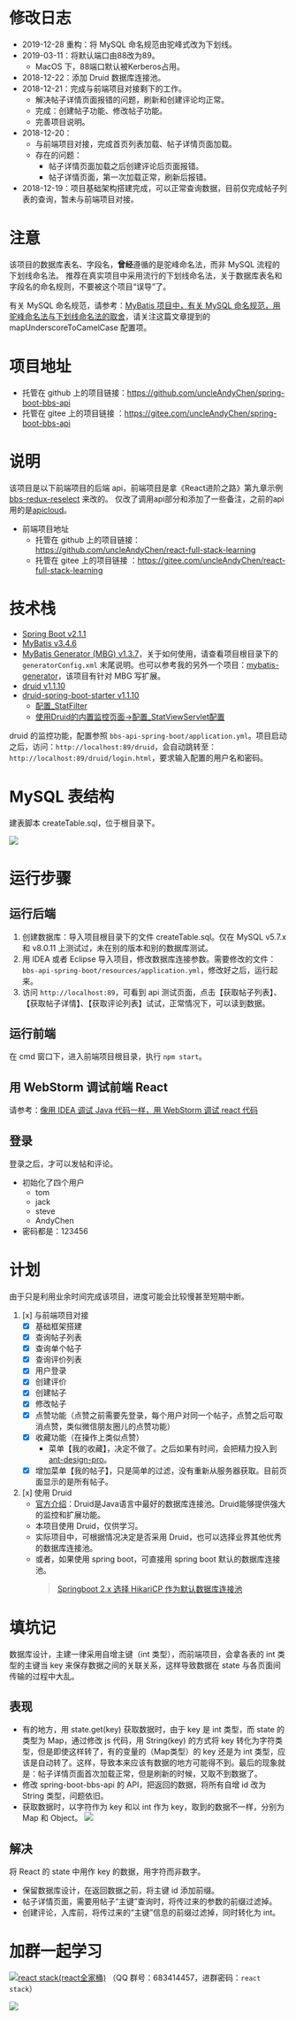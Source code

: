 # 修改日志
- 2019-12-28 重构：将 MySQL 命名规范由驼峰式改为下划线。
- 2019-03-11：将默认端口由88改为89。
    - MacOS 下，88端口默认被Kerberos占用。
- 2018-12-22：添加 Druid 数据库连接池。
- 2018-12-21：完成与前端项目对接剩下的工作。
    - 解决帖子详情页面报错的问题，刷新和创建评论均正常。
    - 完成：创建帖子功能、修改帖子功能。
    - 完善项目说明。
- 2018-12-20：
    - 与前端项目对接，完成首页列表加载、帖子详情页面加载。
    - 存在的问题：
        - 帖子详情页面加载之后创建评论后页面报错。
        - 帖子详情页面，第一次加载正常，刷新后报错。
- 2018-12-19：项目基础架构搭建完成，可以正常查询数据，目前仅完成帖子列表的查询，暂未与前端项目对接。

# 注意
该项目的数据库表名、字段名，**曾经**遵循的是驼峰命名法，而非 MySQL 流程的下划线命名法。
推荐在真实项目中采用流行的下划线命名法，关于数据库表名和字段名的命名规则，不要被这个项目“误导”了。

有关 MySQL 命名规范，请参考：[MyBatis 项目中，有关 MySQL 命名规范，用驼峰命名法与下划线命名法的取舍](https://www.lovesofttech.com/mybatis/mysqlNaming.html)，请关注这篇文章提到的 mapUnderscoreToCamelCase 配置项。

# 项目地址
* 托管在 github 上的项目链接：https://github.com/uncleAndyChen/spring-boot-bbs-api
* 托管在 gitee 上的项目链接 ：https://gitee.com/uncleAndyChen/spring-boot-bbs-api

# 说明
该项目是以下前端项目的后端 api，前端项目是拿《React进阶之路》第九章示例 [bbs-redux-reselect](https://github.com/xuchaobei/react-book/tree/master/chapter-09/bbs-redux-reselect) 来改的。
仅改了调用api部分和添加了一些备注，之前的api用的是[apicloud](https://d.apicloud.com/mcm/api)。

- 前端项目地址
    - 托管在 github 上的项目链接：https://github.com/uncleAndyChen/react-full-stack-learning
    - 托管在 gitee 上的项目链接 ：https://gitee.com/uncleAndyChen/react-full-stack-learning

# 技术栈
- [Spring Boot v2.1.1](https://github.com/spring-projects/spring-boot)
- [MyBatis v3.4.6](https://github.com/mybatis/mybatis-3)
- [MyBatis Generator (MBG) v1.3.7](https://github.com/mybatis/generator)，关于如何使用，请查看项目根目录下的 `generatorConfig.xml` 末尾说明。也可以参考我的另外一个项目：[mybatis-generator](https://github.com/uncleAndyChen/mybatis-generator)，该项目有针对 MBG 写扩展。
- [druid v1.1.10](https://github.com/alibaba/druid)
- [druid-spring-boot-starter v1.1.10](https://github.com/alibaba/druid/tree/master/druid-spring-boot-starter)
    - [配置_StatFilter](https://github.com/alibaba/druid/wiki/配置_StatFilter)
    - [使用Druid的内置监控页面->配置_StatViewServlet配置](https://github.com/alibaba/druid/wiki/配置_StatViewServlet配置)

druid 的监控功能，配置参照 `bbs-api-spring-boot/application.yml`。项目启动之后，访问：`http://localhost:89/druid`，会自动跳转至：`http://localhost:89/druid/login.html`，要求输入配置的用户名和密码。

# MySQL 表结构
建表脚本 createTable.sql，位于根目录下。

![](./bbs-database.png)

# 运行步骤
## 运行后端
1. 创建数据库：导入项目根目录下的文件 createTable.sql。仅在 MySQL v5.7.x 和 v8.0.11 上测试过，未在别的版本和别的数据库测试。
1. 用 IDEA 或者 Eclipse 导入项目，修改数据库连接参数。需要修改的文件：`bbs-api-spring-boot/resources/application.yml`，修改好之后，运行起来。
1. 访问 `http://localhost:89`，可看到 api 测试页面，点击【获取帖子列表】、【获取帖子详情】、【获取评论列表】试试，正常情况下，可以读到数据。

## 运行前端
在 cmd 窗口下，进入前端项目根目录，执行 `npm start`。

## 用 WebStorm 调试前端 React 
请参考：[像用 IDEA 调试 Java 代码一样，用 WebStorm 调试 react 代码](https://www.lovesofttech.com/react/JetBrainsIDESupport)

## 登录
登录之后，才可以发帖和评论。
- 初始化了四个用户
    - tom
    - jack
    - steve
    - AndyChen
- 密码都是：123456

# 计划
由于只是利用业余时间完成该项目，进度可能会比较慢甚至短期中断。
1. [x] 与前端项目对接
    - [x] 基础框架搭建
    - [x] 查询帖子列表
    - [x] 查询单个帖子
    - [x] 查询评价列表
    - [x] 用户登录
    - [x] 创建评价
    - [x] 创建帖子
    - [x] 修改帖子
    - [x] 点赞功能（点赞之前需要先登录，每个用户对同一个帖子，点赞之后可取消点赞，类似微信朋友圈儿的点赞功能）
    - [x] 收藏功能（在操作上类似点赞）
        - 菜单【我的收藏】，决定不做了。之后如果有时间，会把精力投入到 [ant-design-pro](https://github.com/ant-design/ant-design-pro)。
    - [x] 增加菜单【我的帖子】，只是简单的过滤，没有重新从服务器获取。目前页面显示的是所有帖子。
1. [x] 使用 Druid
    - [官方介绍](https://github.com/alibaba/druid/wiki/常见问题)：Druid是Java语言中最好的数据库连接池。Druid能够提供强大的监控和扩展功能。
    - 本项目使用 Druid，仅供学习。
    - 实际项目中，可根据情况决定是否采用 Druid，也可以选择业界其他优秀的数据库连接池。
    - 或者，如果使用 spring boot，可直接用 spring boot 默认的数据库连接池。
        > [Springboot 2.x 选择 HikariCP 作为默认数据库连接池](https://blog.csdn.net/zxl315/article/details/80420688)

# 填坑记
数据库设计，主建一律采用自增主键（int 类型），而前端项目，会拿各表的 int 类型的主键当 key 来保存数据之间的关联关系，这样导致数据在 state 与各页面间传输的过程中大乱。

## 表现
- 有的地方，用 state.get(key) 获取数据时，由于 key 是 int 类型，而 state 的类型为 Map，通过修改 js 代码，用 String(key) 的方式将 key 转化为字符类型，但是即使这样转了，有的变量的（Map类型）的 key 还是为 int 类型，应该是自动转了。这样，导致本来应该有数据的地方可能得不到。最后的现象就是：帖子详情页面首次加载正常，但是刷新的时候，又取不到数据了。
- 修改 spring-boot-bbs-api 的 API，把返回的数据，将所有自增 id 改为 String 类型，问题依旧。
- 获取数据时，以字符作为 key 和以 int 作为 key，取到的数据不一样，分别为 Map 和 Object。
![](./bbs-api-spring-boot/src/main/resources/static/img/reactGet.png)

## 解决
将 React 的 state 中用作 key 的数据，用字符而非数字。
- 保留数据库设计，在返回数据之前，将主键 id 添加前缀。
- 帖子详情页面，需要用帖子“主键”查询时，将传过来的参数的前缀过滤掉。
- 创建评论，入库前，将传过来的“主键”信息的前缀过滤掉，同时转化为 int。

# 加群一起学习
<a target="_blank" href="//shang.qq.com/wpa/qunwpa?idkey=bdff785e1413e413a8f88187c9807306893951282103fad3b3080f05e829bd7b"><img border="0" src="https://github.com/uncleAndyChen/react-full-stack-learning/raw/master/doc/images/qqGroup.png" alt="react stack(react全家桶)" title="react stack(react全家桶)"></a>
（QQ 群号：683414457，进群密码：`react stack`）

![](https://www.lovesofttech.com/img/react/reactStackLearning.png)
